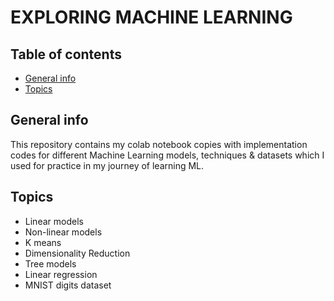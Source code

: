 # EXPLORING MACHINE LEARNING
## Table of contents
* [General info](#general-info)
* [Topics](#Topics)

## General info
This repository contains my colab notebook copies with implementation codes for different Machine Learning models, techniques & datasets which I used for practice in my journey of learning ML.

## Topics
- Linear models
-  Non-linear models
-  K means
-  Dimensionality Reduction
-  Tree models
-  Linear regression
-  MNIST digits dataset 
